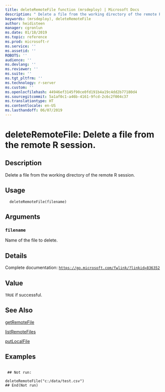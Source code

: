 ```yaml
---
title: deleteRemoteFile function (mrsdeploy) | Microsoft Docs
description: " Delete a file from the working directory of the remote R session. "
keywords: (mrsdeploy), deleteRemoteFile
author: heidisteen
manager: cgronlun
ms.date: 01/18/2019
ms.topic: reference
ms.prod: microsoft-r
ms.service: ''
ms.assetid: ''
ROBOTS: ''
audience: ''
ms.devlang: ''
ms.reviewer: ''
ms.suite: ''
ms.tgt_pltfrm: ''
ms.technology: r-server
ms.custom: ''
ms.openlocfilehash: 44946ef3145f90ce0fd191b4a19c4dd2b77180d4
ms.sourcegitcommit: 5a1af0c1-a46b-4161-9fcd-2c6c2f004c37
ms.translationtype: HT
ms.contentlocale: en-US
ms.lasthandoff: 06/07/2019
---
```

 # <a name="deleteremotefile-delete-a-file-from-the-remote-r-session"></a>deleteRemoteFile: Delete a file from the remote R session. 
 ## <a name="description"></a>Description

Delete a file from the working directory of the remote R session.


 ## <a name="usage"></a>Usage

```   
  deleteRemoteFile(filename)

```

 ## <a name="arguments"></a>Arguments



 ### `filename`
 Name of the file to delete. 



 ## <a name="details"></a>Details

Complete documentation: [`https://go.microsoft.com/fwlink/?linkid=836352`](https://go.microsoft.com/fwlink/?linkid=836352)



 ## <a name="value"></a>Value

`TRUE` if successful.

 ## <a name="see-also"></a>See Also

[getRemoteFile](getRemoteFile.md)

[listRemoteFiles](listRemoteFiles.md)

[putLocalFile](putLocalFile.md)

 ## <a name="examples"></a>Examples

 ```

  ## Not run:

deleteRemoteFile("c:/data/test.csv")
 ## End(Not run) 
```

